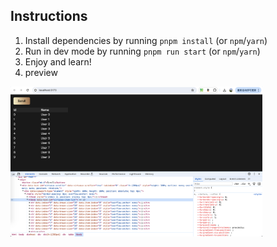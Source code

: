 ## Instructions

1. Install dependencies by running `pnpm install` (or `npm`/`yarn`)
2. Run in dev mode by running `pnpm run start` (or `npm`/`yarn`)
3. Enjoy and learn!
4. preview

<img src="./preview.png" width="80%" />

